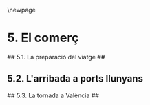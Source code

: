 \newpage

# 5. El comerç #

## 5.1. La preparació del viatge ##



## 5.2. L'arribada a ports llunyans ##



## 5.3. La tornada a València ##

